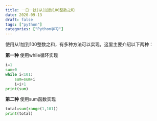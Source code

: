 ```yaml
---
title: 一日一技|从1加到100整数之和
date: 2020-09-13
draft: false
tags: ["python"]
categories: ["Python学习"]
---
```


使用从1加到100整数之和，有多种方法可以实现，这里主要介绍以下两种：

**第一种** 使用while循环实现
```python
i=1
sum=0
while i<101:
    sum=sum+i
    i=i+1
print(sum)
```

**第二种** 使用sum函数实现

```python
total=sum(range(1,101))
print(total)
```

